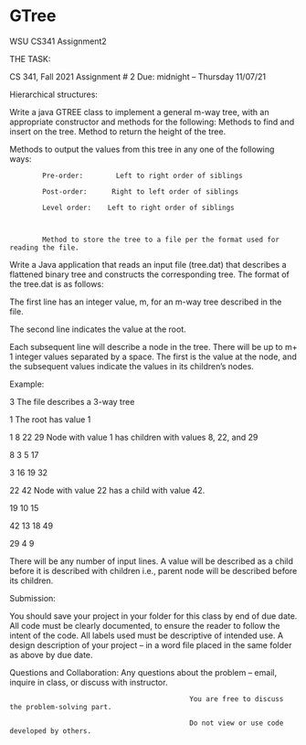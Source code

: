# GTree
WSU CS341 Assignment2


THE TASK:

CS 341, Fall 2021                   Assignment # 2           Due: midnight – Thursday 11/07/21

 

Hierarchical structures:

 

Write a java GTREE class to implement a general m-way tree, with an appropriate constructor and methods for the following:
            Methods to find and insert on the tree.
            Method to return the height of the tree.

Methods to output the values from this tree in any one of the following ways:

            Pre-order:        Left to right order of siblings

            Post-order:      Right to left order of siblings

            Level order:    Left to right order of siblings

 

            Method to store the tree to a file per the format used for reading the file.

 

Write a Java application that reads an input file (tree.dat) that describes a flattened binary tree and constructs the corresponding tree. The format of the tree.dat is as follows:

The first line has an integer value, m, for an m-way tree described in the file.

The second line indicates the value at the root.

Each subsequent line will describe a node in the tree. There will be up to m+ 1 integer values separated by a space. The first is the value at the node, and the subsequent values indicate the values in its children’s nodes.

 

Example:

3                                  The file describes a 3-way tree

1                                  The root has value 1

1 8 22 29                     Node with value 1 has children with values 8, 22, and 29

8 3 5 17

3 16 19 32

22 42                           Node with value 22 has a child with value 42.

19 10 15

42 13 18 49

29 4 9

 

There will be any number of input lines.  A value will be described as a child before it is described with children i.e., parent node will be described before its children.

 

Submission:    

You should save your project in your folder for this class by end of due date.
All code must be clearly documented, to ensure the reader to follow the intent of the code.
All labels used must be descriptive of intended use.
A design description of your project – in a word file placed in the same folder as above by due date.
 

Questions and Collaboration:  Any questions about the problem – email, inquire in class, or discuss with instructor.

                                                You are free to discuss the problem-solving part.

                                                Do not view or use code developed by others.

 

 

 
